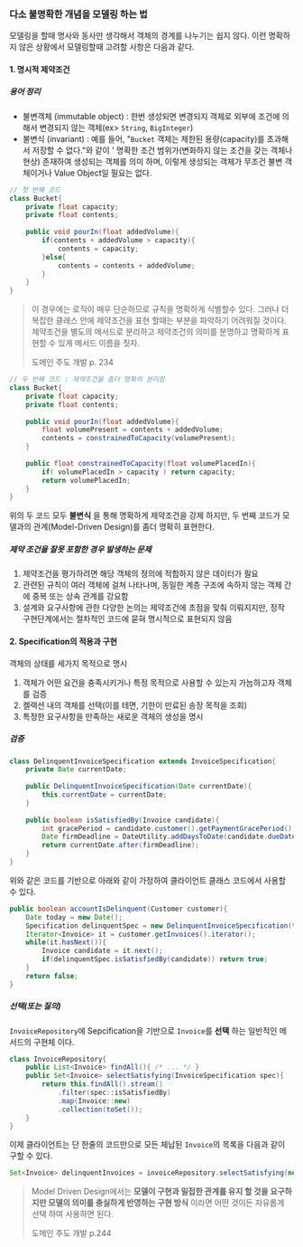 ### 다소 불명확한 개념을 모델링 하는 법
모델링을 할때 명사와 동사만 생각해서 객체의 경계를 나누기는 쉽지 않다.
이런 명확하지 않은 상황에서 모델링할때 고려할 사항은 다음과 같다.

#### 1. 명시적 제약조건
##### 용어 정리
- 불변객체 (immutable object) : 한번 생성되면 변경되지 객체로 외부에 조건에 의해서 변경되지 않는 객체(ex> ```String```, ```BigInteger```)
- 불변식 (invariant) : 예를 들어, "```Bucket``` 객체는 제한된 용량(capacity)를 초과해서 저장할 수 없다."와 같이 '
명확한 조건 범위가(변화하지 않는 조건을 갖는 객체나 현상) 존재하여 생성되는 객체를 의미 하며, 
이렇게 생성되는 객체가 무조건 불변 객체이거나 Value Object일 필요는 없다.

```java
// 첫 번째 코드
class Bucket{
    private float capacity;
    private float contents;
    
    public void pourIn(float addedVolume){
        if(contents + addedVolume > capacity){
            contents = capacity;
        }else{
            contents = contents + addedVolume;
        }
    }
}
```

> 이 경우에는 로직이 매우 단순하므로 규칙을 명확하게 식별할수 있다. 그러나 더 복잡한 클래스 안에 제약조건을 표현 할때는
> 부분을 파악하기 어려워질 것이다. 제약조건을 별도의 메서드로 분리하고 제약조건의 의미를 분명하고 명확하게 표현할 수 있게 메서드 이름을 짓자.
> 
> 도메인 주도 개발 p. 234

```java
// 두 번째 코드 : 제약조건을 좀더 명확히 분리함
class Bucket{
    private float capacity;
    private float contents;
    
    public void pourIn(float addedVolume){
        float volumePresent = contents + addedVolume;
        contents = constrainedToCapacity(volumePresent);
    }
    
    public float constrainedToCapacity(float volumePlacedIn){
        if( volumePlacedIn > capacity ) return capacity;
        return volumePlacedIn;
    }
}
```
위의 두 코드 모두 __불변식__ 을 통해 명확하게 제약조건을 강제 하지만, 두 번째 코드가 모델과의 관계(Model-Driven Design)를 좀더 명확히 표현한다.

##### 제약 조건을 잘못 포함한 경우 발생하는 문제
1. 제약조건을 평가하려면 해당 객체의 정의에 적합하지 않은 데이터가 필요
2. 관련된 규칙이 여러 객체에 걸쳐 나타나며, 동일한 계층 구조에 속하지 않는 객체 간에 중복 또는 상속 관계를 강요함
3. 설계와 요구사항에 관한 다양한 논의는 제약조건에 초점을 맞춰 이뤄지지만, 정작 구현단계에서는 절차적인 코드에 묻혀 명시적으로 표현되지 않음


#### 2. Specification의 적용과 구현
객체의 상태를 세가지 목적으로 명시
1. 객체가 어떤 요건을 충족시키거나 특정 목적으로 사용할 수 있는지 가늠하고자 객체를 검증
2. 켈렉션 내의 객체를 선택(이를 테면, 기한이 만료된 송장 목적을 조회)
3. 특정한 요구사항을 만족하는 새로운 객체의 생성을 명시


##### 검증
```java
class DelinquentInvoiceSpecification extends InvoiceSpecification{
    private Date currentDate;
    
    public DelinquentInvoiceSpecification(Date currentDate){
        this.currentDate = currentDate;
    }
    
    public boolean isSatisfiedBy(Invoice candidate){
        int gracePeriod = candidate.customer().getPaymentGracePeriod();
        Date firmDeadline = DateUtility.addDaysToDate(candidate.dueDate(), gracePeriod);
        return currentDate.after(firmDeadline);
    }
}
```

위와 같은 코드를 기반으로 아래와 같이 가정하여 클라이언트 클래스 코드에서 사용할 수 있다.
```java
public boolean accountIsDelinquent(Customer customer){
    Date today = new Date();
    Specification delinquentSpec = new DelinquentInvoiceSpecification(today);
    Iterator<Invoice> it = customer.getInvoices().iterator();
    while(it.hasNext()){
        Invoice candidate = it.next();
        if(delinquentSpec.isSatisfiedBy(candidate)) return true;
    }
    return false;
}
``` 

##### 선택(또는 질의)
```InvoiceRepository```에 Sepcification을 기반으로 ```Invoice```를 __선택__ 하는 일반적인 메서드의 구현체 이다.
```java
class InvoiceRepository{
    public List<Invoice> findAll(){ /* ... */ }
    public Set<Invoice> selectSatisfying(InvoiceSpecification spec){
        return this.findAll().stream()
            .filter(spec::isSatisfiedBy)
            .map(Invoice::new)
            .collection(toSet());
    }
}
```

이제 클라이언트는 단 한줄의 코드만으로 모든 체납된 ```Invoice```의 목록을 다음과 같이 구할 수 있다.
```java
Set<Invoice> delinquentInvoices = invoiceRepository.selectSatisfying(new DelinquentInvoiceSpecification(currentDate));
```
> Model Driven Design에서는 __모델이 구현과 밀접한 관계를 유지 할 것을 요구하지만 모델의 의미를 충실하게 반영하는 구현 방식__ 이라면 
> 어떤 것이든 자유롭게 선택 하여 사용하면 된다.
>
> 도메인 주도 개발 p.244